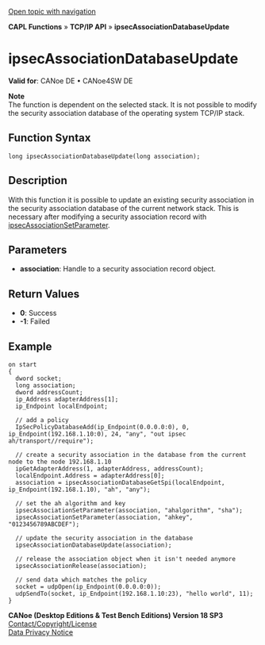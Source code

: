 [Open topic with navigation](../../../../../CANoeDEFamily.htm#Topics/CAPLFunctions/TCPIPAPI/Functions/CAPLfunctionIpsecAssociationDatabaseUpdate.md)

**CAPL Functions** » **TCP/IP API** » **ipsecAssociationDatabaseUpdate**

# ipsecAssociationDatabaseUpdate

**Valid for**: CANoe DE • CANoe4SW DE

**Note**  
The function is dependent on the selected stack. It is not possible to modify the security association database of the operating system TCP/IP stack.

## Function Syntax

```plaintext
long ipsecAssociationDatabaseUpdate(long association);
```

## Description

With this function it is possible to update an existing security association in the security association database of the current network stack. This is necessary after modifying a security association record with [ipsecAssociationSetParameter](CAPLfunctionIpsecAssociationSetParameter.md).

## Parameters

- **association**: Handle to a security association record object.

## Return Values

- **0**: Success
- **-1**: Failed

## Example

```plaintext
on start
{
  dword socket;
  long association;
  dword addressCount;
  ip_Address adapterAddress[1];
  ip_Endpoint localEndpoint;

  // add a policy
  IpSecPolicyDatabaseAdd(ip_Endpoint(0.0.0.0:0), 0, ip_Endpoint(192.168.1.10:0), 24, "any", "out ipsec ah/transport//require");

  // create a security association in the database from the current node to the node 192.168.1.10
  ipGetAdapterAddress(1, adapterAddress, addressCount);
  localEndpoint.Address = adapterAddress[0];
  association = ipsecAssociationDatabaseGetSpi(localEndpoint, ip_Endpoint(192.168.1.10), "ah", "any");

  // set the ah algorithm and key
  ipsecAssociationSetParameter(association, "ahalgorithm", "sha");
  ipsecAssociationSetParameter(association, "ahkey", "0123456789ABCDEF");

  // update the security association in the database
  ipsecAssociationDatabaseUpdate(association);

  // release the association object when it isn't needed anymore
  ipsecAssociationRelease(association);

  // send data which matches the policy
  socket = udpOpen(ip_Endpoint(0.0.0.0:0));
  udpSendTo(socket, ip_Endpoint(192.168.1.10:23), "hello world", 11);
}
```

**CANoe (Desktop Editions & Test Bench Editions) Version 18 SP3**  
[Contact/Copyright/License](../../../Shared/ContactCopyrightLicense.md)  
[Data Privacy Notice](https://www.vector.com/int/en/company/get-info/privacy-policy/)
